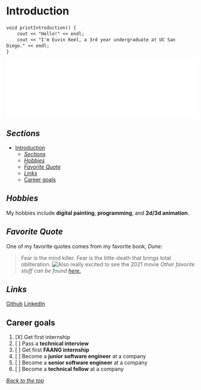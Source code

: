 # Introduction
```
void printIntroduction() {
    cout << "Hello!" << endl;
    cout << "I'm Euvin Keel, a 3rd year undergraduate at UC San Diego." << endl;
}
```
![Intro Banner](assets/personalbanner.png)

## *Sections*
- [Introduction](#introduction)
  - [*Sections*](#sections)
  - [*Hobbies*](#hobbies)
  - [*Favorite Quote*](#favorite-quote)
  - [*Links*](#links)
  - [Career goals](#career-goals)

## *Hobbies*
My hobbies include **digital painting**, **programming**, and **2d/3d animation**.

## *Favorite Quote*
One of my favorite quotes comes from my favorite book, *Dune*:
>Fear is the mind killer. Fear is the little-death that brings total obliteration.
![Also really excited to see the 2021 movie](https://www.google.com/url?sa=i&url=https%3A%2F%2Fwww.booksoftitans.com%2Fbooks%2Fdune%2F&psig=AOvVaw3TFTWJvlGB40RVG4J28BUV&ust=1632680209178000&source=images&cd=vfe&ved=0CAsQjRxqFwoTCLDSzfLdmvMCFQAAAAAdAAAAABAk)
*Other favorite stuff can be found [here.](FAVORITES.md)*

## *Links*
[Github](https://github.com/euvinkeel)
[LinkedIn](https://www.linkedin.com/in/euvin-keel-b97157156/)

## Career goals
1. [X] Get first internship
2. [ ] Pass a __technical interview__
3. [ ] Get first __FAANG internship__
4. [ ] Become a __junior software engineer__ at a company
5. [ ] Become a __senior software engineer__ at a company
6. [ ] Become a __technical fellow__ at a company

[*Back to the top*](#introduction)